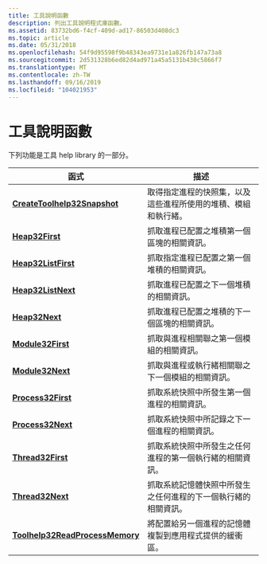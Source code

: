 ```yaml
---
title: 工具說明函數
description: 列出工具說明程式庫函數。
ms.assetid: 83732bd6-f4cf-409d-ad17-86503d408dc3
ms.topic: article
ms.date: 05/31/2018
ms.openlocfilehash: 54f9d95598f9b48343ea9731e1a826fb147a73a8
ms.sourcegitcommit: 2d531328b6ed82d4ad971a45a5131b430c5866f7
ms.translationtype: MT
ms.contentlocale: zh-TW
ms.lasthandoff: 09/16/2019
ms.locfileid: "104021953"
---
```

# <a name="tool-help-functions"></a>工具說明函數

下列功能是工具 help library 的一部分。



| 函式                                                           | 描述                                                                                                      |
|--------------------------------------------------------------------|------------------------------------------------------------------------------------------------------------------|
| [**CreateToolhelp32Snapshot**](/windows/desktop/api/TlHelp32/nf-tlhelp32-createtoolhelp32snapshot)       | 取得指定進程的快照集，以及這些進程所使用的堆積、模組和執行緒。 |
| [**Heap32First**](/windows/desktop/api/TlHelp32/nf-tlhelp32-heap32first)                                 | 抓取進程已配置之堆積第一個區塊的相關資訊。                      |
| [**Heap32ListFirst**](/windows/desktop/api/TlHelp32/nf-tlhelp32-heap32listfirst)                         | 抓取指定進程已配置之第一個堆積的相關資訊。                       |
| [**Heap32ListNext**](/windows/desktop/api/TlHelp32/nf-tlhelp32-heap32listnext)                           | 抓取進程已配置之下一個堆積的相關資訊。                                  |
| [**Heap32Next**](/windows/desktop/api/TlHelp32/nf-tlhelp32-heap32next)                                   | 抓取進程已配置之堆積的下一個區塊的相關資訊。                       |
| [**Module32First**](/windows/desktop/api/TlHelp32/nf-tlhelp32-module32first)                             | 抓取與進程相關聯之第一個模組的相關資訊。                                          |
| [**Module32Next**](/windows/desktop/api/TlHelp32/nf-tlhelp32-module32next)                               | 抓取與進程或執行緒相關聯之下一個模組的相關資訊。                                 |
| [**Process32First**](/windows/desktop/api/TlHelp32/nf-tlhelp32-process32first)                           | 抓取系統快照中所發生第一個進程的相關資訊。                                  |
| [**Process32Next**](/windows/desktop/api/TlHelp32/nf-tlhelp32-process32next)                             | 抓取系統快照中所記錄之下一個進程的相關資訊。                                      |
| [**Thread32First**](/windows/desktop/api/TlHelp32/nf-tlhelp32-thread32first)                             | 抓取系統快照中所發生之任何進程的第一個執行緒的相關資訊。                    |
| [**Thread32Next**](/windows/desktop/api/TlHelp32/nf-tlhelp32-thread32next)                               | 抓取系統記憶體快照中所發生之任何進程的下一個執行緒的相關資訊。            |
| [**Toolhelp32ReadProcessMemory**](/windows/desktop/api/TlHelp32/nf-tlhelp32-toolhelp32readprocessmemory) | 將配置給另一個進程的記憶體複製到應用程式提供的緩衝區。                                  |



 

 

 




